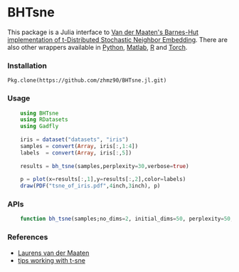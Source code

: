 # BHTsne

This package is a Julia interface to [Van der Maaten's Barnes-Hut implementation of t-Distributed Stochastic Neighbor Embedding](https://github.com/lvdmaaten/bhtsne).
There are also other wrappers available in [Python](https://github.com/lvdmaaten/bhtsne), [Matlab](https://github.com/lvdmaaten/bhtsne), [R](https://github.com/jkrijthe/Rtsne) and [Torch](https://github.com/clementfarabet/manifold).

### Installation
	Pkg.clone(https://github.com/zhmz90/BHTsne.jl.git)
	
### Usage
```Julia
	using BHTsne
	using RDatasets	
	using Gadfly
	
	iris = dataset("datasets", "iris") 	
	samples = convert(Array, iris[:,1:4])
	labels  = convert(Array, iris[:,5])
	
	results = bh_tsne(samples,perplexity=30,verbose=true)
	
	p = plot(x=results[:,1],y=results[:,2],color=labels)
	draw(PDF("tsne_of_iris.pdf",4inch,3inch), p)
```

### APIs
```Julia
	function bh_tsne(samples;no_dims=2, initial_dims=50, perplexity=50,theta=0.5, randseed=-1, verbose=false)
```

### References
- [Laurens van der Maaten](https://lvdmaaten.github.io/tsne)
- [tips working with t-sne](http://lejon.github.io)
